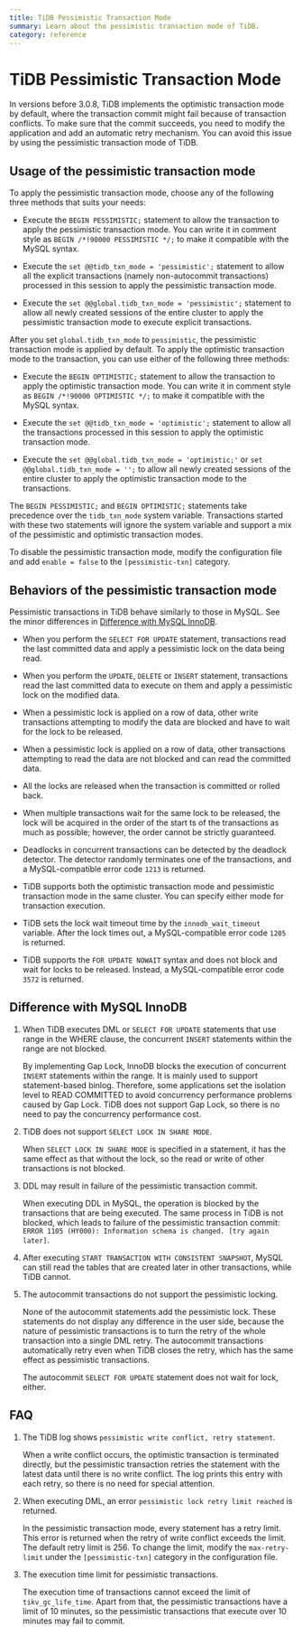```yaml
---
title: TiDB Pessimistic Transaction Mode
summary: Learn about the pessimistic transaction mode of TiDB.
category: reference
---
```


# TiDB Pessimistic Transaction Mode

In versions before 3.0.8, TiDB implements the optimistic transaction mode by default, where the transaction commit might fail because of transaction conflicts. To make sure that the commit succeeds, you need to modify the application and add an automatic retry mechanism. You can avoid this issue by using the pessimistic transaction mode of TiDB.

## Usage of the pessimistic transaction mode

To apply the pessimistic transaction mode, choose any of the following three methods that suits your needs:

- Execute the `BEGIN PESSIMISTIC;` statement to allow the transaction to apply the pessimistic transaction mode. You can write it in comment style as `BEGIN /*!90000 PESSIMISTIC */;` to make it compatible with the MySQL syntax.

- Execute the `set @@tidb_txn_mode = 'pessimistic';` statement to allow all the explicit transactions (namely non-autocommit transactions) processed in this session to apply the pessimistic transaction mode.

- Execute the `set @@global.tidb_txn_mode = 'pessimistic';` statement to allow all newly created sessions of the entire cluster to apply the pessimistic transaction mode to execute explicit transactions.

After you set `global.tidb_txn_mode` to `pessimistic`, the pessimistic transaction mode is applied by default. To apply the optimistic transaction mode to the transaction, you can use either of the following three methods:

- Execute the `BEGIN OPTIMISTIC;` statement to allow the transaction to apply the optimistic transaction mode. You can write it in comment style as `BEGIN /*!90000 OPTIMISTIC */;` to make it compatible with the MySQL syntax.

- Execute the `set @@tidb_txn_mode = 'optimistic';` statement to allow all the transactions processed in this session to apply the optimistic transaction mode.

- Execute the `set @@global.tidb_txn_mode = 'optimistic;'` or `set @@global.tidb_txn_mode = '';` to allow all newly created sessions of the entire cluster to apply the optimistic transaction mode to the transactions.

The `BEGIN PESSIMISTIC;` and `BEGIN OPTIMISTIC;` statements take precedence over the `tidb_txn_mode` system variable. Transactions started with these two statements will ignore the system variable and support a mix of the pessimistic and optimistic transaction modes.

To disable the pessimistic transaction mode, modify the configuration file and add `enable = false` to the `[pessimistic-txn]` category.

## Behaviors of the pessimistic transaction mode

Pessimistic transactions in TiDB behave similarly to those in MySQL. See the minor differences in [Difference with MySQL InnoDB](#difference-with-mysql-innoDB).

- When you perform the `SELECT FOR UPDATE` statement, transactions read the last committed data and apply a pessimistic lock on the data being read.

- When you perform the `UPDATE`, `DELETE` or `INSERT` statement, transactions read the last committed data to execute on them and apply a pessimistic lock on the modified data.

- When a pessimistic lock is applied on a row of data, other write transactions attempting to modify the data are blocked and have to wait for the lock to be released.

- When a pessimistic lock is applied on a row of data, other transactions attempting to read the data are not blocked and can read the committed data.

- All the locks are released when the transaction is committed or rolled back.

- When multiple transactions wait for the same lock to be released, the lock will be acquired in the order of the start ts of the transactions as much as possible; however, the order cannot be strictly guaranteed.

- Deadlocks in concurrent transactions can be detected by the deadlock detector. The detector randomly terminates one of the transactions, and a MySQL-compatible error code `1213` is returned.

- TiDB supports both the optimistic transaction mode and pessimistic transaction mode in the same cluster. You can specify either mode for transaction execution.

- TiDB sets the lock wait timeout time by the `innodb_wait_timeout` variable. After the lock times out, a MySQL-compatible error code `1205` is returned.

- TiDB supports the `FOR UPDATE NOWAIT` syntax and does not block and wait for locks to be released. Instead, a MySQL-compatible error code `3572` is returned.

## Difference with MySQL InnoDB

1. When TiDB executes DML or `SELECT FOR UPDATE` statements that use range in the WHERE clause, the concurrent `INSERT` statements within the range are not blocked.

    By implementing Gap Lock, InnoDB blocks the execution of concurrent `INSERT` statements within the range. It is mainly used to support statement-based binlog. Therefore, some applications set the isolation level to READ COMMITTED to avoid concurrency performance problems caused by Gap Lock. TiDB does not support Gap Lock, so there is no need to pay the concurrency performance cost.

2. TiDB does not support `SELECT LOCK IN SHARE MODE`.

    When `SELECT LOCK IN SHARE MODE` is specified in a statement, it has the same effect as that without the lock, so the read or write of other transactions is not blocked.

3. DDL may result in failure of the pessimistic transaction commit.

    When executing DDL in MySQL, the operation is blocked by the transactions that are being executed. The same process in TiDB is not blocked, which leads to failure of the pessimistic transaction commit: `ERROR 1105 (HY000): Information schema is changed. [try again later]`.

4. After executing `START TRANSACTION WITH CONSISTENT SNAPSHOT`, MySQL can still read the tables that are created later in other transactions, while TiDB cannot.

5. The autocommit transactions do not support the pessimistic locking.

    None of the autocommit statements add the pessimistic lock. These statements do not display any difference in the user side, because the nature of pessimistic transactions is to turn the retry of the whole transaction into a single DML retry. The autocommit transactions automatically retry even when TiDB closes the retry, which has the same effect as pessimistic transactions.

    The autocommit `SELECT FOR UPDATE` statement does not wait for lock, either.

## FAQ

1. The TiDB log shows `pessimistic write conflict, retry statement`.

    When a write conflict occurs, the optimistic transaction is terminated directly, but the pessimistic transaction retries the statement with the latest data until there is no write conflict. The log prints this entry with each retry, so there is no need for special attention.

2. When executing DML, an error `pessimistic lock retry limit reached` is returned.

    In the pessimistic transaction mode, every statement has a retry limit. This error is returned when the retry of write conflict exceeds the limit. The default retry limit is 256. To change the limit, modify the `max-retry-limit` under the `[pessimistic-txn]` category in the configuration file.

3. The execution time limit for pessimistic transactions.

    The execution time of transactions cannot exceed the limit of `tikv_gc_life_time`. Apart from that, the pessimistic transactions have a limit of 10 minutes, so the pessimistic transactions that execute over 10 minutes may fail to commit.
